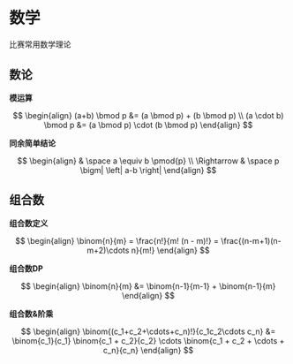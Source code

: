 # 数学

比赛常用数学理论

## 数论

**模运算**

$$
\begin{align}
(a+b) \bmod p &= (a \bmod p) + (b \bmod p) \\
(a \cdot b) \bmod p &= (a \bmod p) \cdot (b \bmod p)
\end{align}
$$


**同余简单结论**

$$
\begin{align}
& \space a \equiv b \pmod{p} \\ 
\Rightarrow & \space p \bigm| \left| a-b \right|
\end{align}
$$


## 组合数

**组合数定义**

$$
\begin{align}
\binom{n}{m} = \frac{n!}{m! (n - m)!} = \frac{(n-m+1)(n-m+2)\cdots n}{m!} 
\end{align}
$$

**组合数DP**

$$
\begin{align}
\binom{n}{m} &= \binom{n-1}{m-1} + \binom{n-1}{m}
\end{align}
$$

**组合数&阶乘**

$$
\begin{align}
\binom{(c_1+c_2+\cdots+c_n)!}{c_1c_2\cdots c_n} &= \binom{c_1}{c_1} \binom{c_1 + c_2}{c_2} \cdots \binom{c_1 + c_2 + \cdots + c_n}{c_n}
\end{align}
$$
